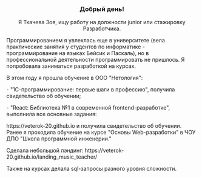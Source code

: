 <!-- ### Hi there 👋 -->

<!--
**Veterok-20/Veterok-20** is a ✨ _special_ ✨ repository because its `README.md` (this file) appears on your GitHub profile.

Here are some ideas to get you started:

- 🔭 I’m currently working on ...
- 🌱 I’m currently learning ...
- 👯 I’m looking to collaborate on ...
- 🤔 I’m looking for help with ...
- 💬 Ask me about ...
- 📫 How to reach me: ...
- 😄 Pronouns: ...
- ⚡ Fun fact: ...
-->
<!-- [![Typing SVG](https://readme-typing-svg.herokuapp.com?color=%2336BCF7&lines=Computer+science+student)](https://git.io/typing-svg) -->
<h3 align="center">Добрый день!</h3>
<p align="center">Я Ткачева Зоя, ищу работу на должности junior или стажировку Разработчика.</p>
<p>Программированием я увлеклась еще в университете (вела практические занятия у студентов по информатике - программирование на языках Бейсик и Паскаль),
но в профессиональной деятельности программировать не пришлось. Я попробовала заниматься разработкой на курсах.
</p>
<p>В этом году я прошла обучение в ООО "Нетология":</p>
 <p>- "1С-программирование: первые шаги в профессию", получила свидетельство об обучении;</p> 
 <p>- "React: Библиотека №1 в современной frontend-разработке", выполнила все основные задания:</p>  
 <p>https://veterok-20.github.io и получила свидетельство об обучении. Ранее я проходила обучение на курсе 
"Основы Web-разработки" в ЧОУ ДПО "Школа программной инженерии."</p>
<p>Сделала небольшой лэндинг: https://veterok-20.github.io/landing_music_teacher/</p>
<p>Также на курсах делала sql-запросы разного уровня сложности. </p>

